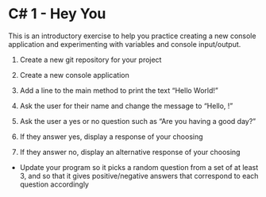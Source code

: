 # C# 1 - Hey You

This is an introductory exercise to help you practice creating a new console application and experimenting with variables and console input/output.


1. Create a new git repository for your project

2. Create a new console application

3. Add a line to the main method to print the text “Hello World!”

4. Ask the user for their name and change the message to “Hello, <name>!”

5. Ask the user a yes or no question such as “Are you having a good day?”

6. If they answer yes, display a response of your choosing

7. If they answer no, display an alternative response of your choosing

* Update your program so it picks a random question from a set of at least 3, and so that it gives positive/negative answers that correspond to each question accordingly